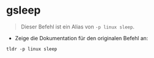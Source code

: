 # gsleep

> Dieser Befehl ist ein Alias von `-p linux sleep`.

- Zeige die Dokumentation für den originalen Befehl an:

`tldr -p linux sleep`
